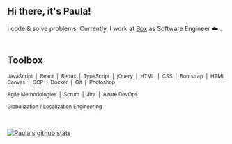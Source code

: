 ## Hi there, it's Paula!

I code & solve problems. Currently, I work at [Box](https://www.box.com/home) as Software Engineer :cloud: .<br>
</br>

## Toolbox 


<sub>JavaScript&nbsp;  |&nbsp;  React&nbsp; |&nbsp;  Redux&nbsp;  |&nbsp;  TypeScript&nbsp;  |&nbsp;  jQuery&nbsp;  |&nbsp;  HTML&nbsp;  |&nbsp;  CSS&nbsp;  |&nbsp;  Bootstrap&nbsp;  |&nbsp;  HTML Canvas&nbsp;  |&nbsp;  GCP&nbsp;  |&nbsp;  Docker&nbsp;  |&nbsp;  Git&nbsp;  |&nbsp;  Photoshop&nbsp;</sub>

<sub>Agile Methodologies&nbsp; |&nbsp; Scrum&nbsp; |&nbsp; Jira&nbsp; |&nbsp; Azure DevOps&nbsp;</sub>

<sub>Globalization / Localization Engineering</sub>

<br>

[![Paula's github stats](https://github-readme-stats.vercel.app/api?username=soygitana)](https://github.com/soygitana/github-readme-stats)


